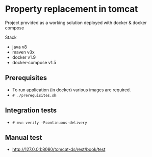 # Property replacement in tomcat
Project provided as a working solution deployed with docker & docker compose

Stack
* java v8
* maven v3x
* docker v1.9
* docker-compose v1.5

## Prerequisites
* To run application (in docker) various images are required.
* `# ./prerequisites.sh`

## Integration tests
* `# mvn verify -Pcontinuous-delivery`

## Manual test
* http://127.0.0.1:8080/tomcat-ds/rest/book/test
